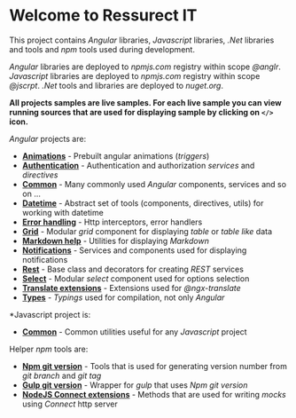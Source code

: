 # Welcome to Ressurect IT

This project contains *Angular* libraries, *Javascript* libraries, *.Net* libraries and tools and *npm* tools used during development.

*Angular* libraries are deployed to *npmjs.com* registry within scope *@anglr*. *Javascript* libraries are deployed to *npmjs.com* registry within scope *@jscrpt*. *.Net* tools and libraries are deployed to *nuget.org*.

**All projects samples are live samples. For each live sample you can view running sources that are used for displaying sample by clicking on `</>` icon.**

*Angular* projects are:

- **[Animations](https://ressurectit.github.io/#/content/animations)** - Prebuilt angular animations (*triggers*)
- **[Authentication](https://ressurectit.github.io/#/content/authentication)** - Authentication and authorization *services* and *directives*
- **[Common](https://ressurectit.github.io/#/content/common)** - Many commonly used *Angular* components, services and so on ...
- **[Datetime](https://ressurectit.github.io/#/content/datetime)** - Abstract set of tools (components, directives, utils) for working with datetime
- **[Error handling](https://ressurectit.github.io/#/content/error-handling)** - Http interceptors, error handlers
- **[Grid](https://ressurectit.github.io/#/content/grid)** - Modular *grid* component for displaying *table* or *table like* data
- **[Markdown help](https://ressurectit.github.io/#/content/api/ng-md-help/md-help)** - Utilities for displaying *Markdown*
- **[Notifications](https://ressurectit.github.io/#/content/notifications)** - Services and components used for displaying notifications
- **[Rest](https://ressurectit.github.io/#/content/rest)** - Base class and decorators for creating *REST* services
- **[Select](https://ressurectit.github.io/#/content/select)** - Modular *select* component used for options selection
- **[Translate extensions](https://ressurectit.github.io/#/content/translate-extensions)** - Extensions used for *@ngx-translate*
- **[Types](https://github.com/ressurectit/ng-types)** - *Typings* used for compilation, not only *Angular*

*Javascript project is:

- **[Common](https://github.com/ressurectit/js-common)** - Common utilities useful for any *Javascript* project

Helper *npm* tools are:

- **[Npm git version](https://github.com/ressurectit/npm-git-version)** - Tools that is used for generating version number from *git branch* and *git tag*
- **[Gulp git version](https://github.com/ressurectit/gulp-git-version)** - Wrapper for *gulp* that uses *Npm git version*
- **[NodeJS Connect extensions](https://github.com/ressurectit/nodejs-connect-extensions)** - Methods that are used for writing *mocks* using *Connect* http server
